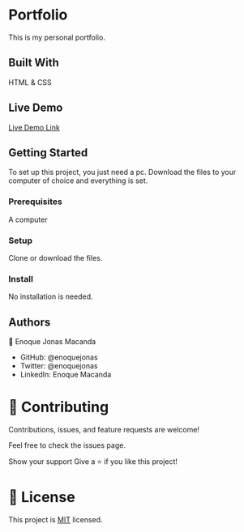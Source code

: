# Portfolio
This is my personal portfolio. 

## Built With
HTML & CSS

## Live Demo 
[Live Demo Link](https://enoquejonas.github.io/)

## Getting Started
To set up this project, you just need a pc. Download the files to your computer of choice and everything is set.

### Prerequisites
A computer

### Setup
Clone or download the files.

### Install
No installation is needed.

## Authors
👤 Enoque Jonas Macanda

- GitHub: @enoquejonas
- Twitter: @enoquejonas
- LinkedIn: Enoque Macanda

# 🤝 Contributing
Contributions, issues, and feature requests are welcome!

Feel free to check the issues page.

Show your support
Give a ⭐️ if you like this project!

# 📝 License
This project is [MIT](https://github.com/enoqueJonas/Portfolio/blob/main/LICENSE.md) licensed.


